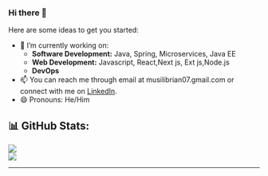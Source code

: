 ### Hi there 👋

Here are some ideas to get you started:
- 🔭 I’m currently working on:
  - **Software Development:** Java, Spring, Microservices, Java EE
  - **Web Development:** Javascript, React,Next js, Ext js,Node.js
  - **DevOps**
- 📫  You can reach me through email at musilibrian07.gmail.com or connect with me on [LinkedIn](https://www.linkedin.com/in/brian-musili-405b1220a/).
- 😄 Pronouns: He/Him
  
## 📊 GitHub Stats:
![](https://github-readme-stats.vercel.app/api?username=MusiliC&theme=dark&hide_border=false&include_all_commits=false&count_private=false)<br/>
![](https://github-readme-streak-stats.herokuapp.com/?user=MusiliC&theme=dark&hide_border=false)<br/>

---
